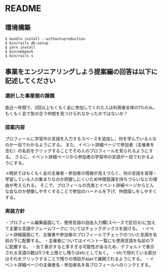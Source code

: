 # README

## 環境構築
```
$ bundle install --without=production
$ bin/rails db:setup
$ yarn install
$ bin/webpack
$ bin/rails s
```

## 事業をエンジニアリングしよう提案編の回答は以下に記述してください

### 選択した事業側の課題
直近一年間で、2回以上もくもく会に参加してくれた人は利用者全体の1%のみ。もくもく会で気の合う仲間を見つけられなかったのではないか？

### 提案内容
プロフィールに学習中の言語を入力するスペースを追加し、何を学んでいる人なのか一目でわかるようにする。
また、イベント詳細ページで参加者（主催者を含む）の名前をクリックすることでその人のプロフィールを見られるようにする。
さらに、イベント詳細ページから参加者の学習中の言語が一目でわかるようにする。

→現状ではもくもく会の主催者・参加者の情報が見えづらく、何の言語を習得・学習している人の集まりなのか把握しにくいため仲間意識を持ちづらいなどの理由が考えられる。
そこで、プロフィールの充実とイベント詳細ページからどんな会なのか想像しやすくすることで参加のハードルを下げ、仲間探しをしやすくする。

### 実装方針
・プロフィール編集画面にて、使用言語の自由入力欄(スペースで区切る)に加えて主要な言語やフレームワークについてはチェックボックスを設ける。
・イベント詳細画面にて、主催者や参加者のプロフィールでチェックのついた言語を名前の下に配置する。
・主催者についてはイベント一覧にも使用言語を名前の下に配置する。
・全て表示すると多すぎる可能性があるため、デフォルトで表示される言語の数は5つを上限とし残りはetcとしておく。
・etcで隠れている部分はそれをクリックすることで残りの項目がajaxで展開されるようにする。
・イベント詳細ページの主催者名・参加者名を各プロフィールへのリンクとする。